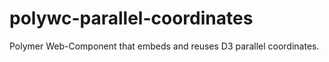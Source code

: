 # polywc-parallel-coordinates
Polymer Web-Component that embeds and reuses D3 parallel coordinates.
